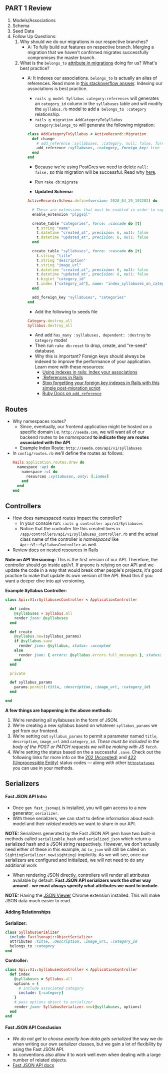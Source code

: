 ## PART 1 Review

1. Models/Associations
2. Schema
3. Seed Data
4. Follow Up Questions:
    1. Why should we do our migrations in our respective branches?
        - A: To fully build out features on respective branch. Merging a migration that we haven't confirmed migrates successfully compromises the master branch.
    2. What is the `belongs_to` [attribute in migrations](https://guides.rubyonrails.org/association_basics.html#the-belongs-to-association) doing for us? What's best practice?
        - A: It indexes our associations. `belongs_to` is actually an alias of references. Read more in [this stackoverflow answer](https://stackoverflow.com/a/9471187). Indexing our associations is best practice.
            - `rails g model Syllabus category:references` will generates an `category_id` column in the `syllabuses` table and will modify the `syllabus.rb` model to add a` belongs_to :category` relationship.
            - `rails g migration AddCategoryToSyllabus category:belongs_to` will generate the following migration:

            ```ruby
            class AddCategoryToSyllabus < ActiveRecord::Migration
              def change
                # add_reference :syllabuses, :category, null: false, foreign_key: true
                add_reference :syllabuses, :category, foreign_key: true
              end
            end
            ```
            - Because we're using PostGres we need to delete `null: false,` so this migration will be successful. Read why [here](https://stackoverflow.com/questions/24298171/pgnotnullviolation-error-null-value-in-column-id-violates-not-null-constra).
            - Run `rake db:migrate`

            - **Updated Schema:**

            ```ruby
            ActiveRecord::Schema.define(version: 2020_04_29_192202) do

              # These are extensions that must be enabled in order to support this database
              enable_extension "plpgsql"

              create_table "categories", force: :cascade do |t|
                t.string "name"
                t.datetime "created_at", precision: 6, null: false
                t.datetime "updated_at", precision: 6, null: false
              end

              create_table "syllabuses", force: :cascade do |t|
                t.string "title"
                t.string "description"
                t.string "image_url"
                t.datetime "created_at", precision: 6, null: false
                t.datetime "updated_at", precision: 6, null: false
                t.bigint "category_id"
                t.index ["category_id"], name: "index_syllabuses_on_category_id"
              end

              add_foreign_key "syllabuses", "categories"
            end
            ```
            - Add the following to seeds file

            ```ruby
            Category.destroy_all
            Syllabus.destroy_all
            ```

            - And add `has_many :syllabuses, dependent: :destroy` to `Category` model
            - Then run `rake db:reset` to drop, create, and "re-seed" database.
            - Why this is important? Foreign keys should always be indexed to improve the performance of your application. Learn more with these resources:
                - [Using indexes in rails: Index your associations](http://archive.is/i7SLO)
                - [:References in Rails](https://medium.com/@brianna.dixon023/references-in-rails-bc5ac3ccbd9d)
                - [Stop forgetting your foreign key indexes in Rails with this simple post-migration script](https://alexpeattie.com/blog/stop-forgetting-foreign-key-indexes-in-rails-post-migration-script)
                - [Ruby Docs on `add_reference`](https://edgeapi.rubyonrails.org/classes/ActiveRecord/ConnectionAdapters/SchemaStatements.html#method-i-add_reference)


## Routes

- Why namespaces routes?
    - Since, eventually, our frontend application might be hosted on a specific domain i.e. `http://seeda.com`, we will want all of our backend routes to be _namespaced_ **to indicate they are routes associated with the API**.
    - Example Index Route: `http://seeda.com/api/v1/syllabuses`
- In `config/routes.rb` we'll define the routes as follows:
    ```ruby
    Rails.application.routes.draw do
      namespace :api do
        namespace :v1 do
          resources :syllabuses, only: [:index]
        end
      end
    end
    ```

## Controllers

- How does namespaced routes impact the controller?
    - In your console run: `rails g controller api/v1/Syllabuses`
    - Notice that the controller file this created lives in `/app/controllers/api/v1/syllabuses_controller.rb` and the actual class name of the controller is _namespaced_ like `Api::V1::SyllabusController` as well.
- Review [docs](http://guides.rubyonrails.org/routing.html#nested-resources) on nested resources in Rails

**Note on API Versioning:** This is the first version of our API. Therefore, the controller should go inside api/v1. If anyone is relying on our API and we update the code in a way that would break other people's projects, it's good practice to make that update its own version of the API. Read this if you want a deeper dive into api versioning.

**Example Syllabus Controller:**

```ruby
class Api::V1::SyllabusesController < ApplicationController

  def index
    @syllabuses = Syllabus.all
    render json: @syllabuses
  end

  def create
    @syllabus.new(syllabus_params)
    if @syllabus.save
      render json: @syllabus, status: :accepted
    else
      render json: { errors: @syllabus.errors.full_messages }, status: :unprocessible_entity
    end
  end

  private

  def syllabus_params
    params.permit(:title, :description, :image_url, :category_id)
  end

end
```

**A few things are happening in the above methods:**

1. We're rendering all syllabuses in the form of JSON.
2. We're creating a new syllabus based on whatever `syllabus_params` we get from our frontend.
3. We're setting out `syllabus_params` to permit a parameter named `title`, `description`, `image_url` and `category_id`. _These must be included in the body of the POST or PATCH requests we will be making with JS `fetch`._
4. We're setting the status based on the a successful `.save`. Check out the following links for more info on the [202 (Accepted)](https://httpstatuses.com/202) and [422 (Unprocessible Entity)](https://httpstatuses.com/422) status codes — along with other [`httpstatuses`](https://httpstatuses.com/) you can use in your methods.

## Serializers

#### Fast JSON API Intro

- Once `gem fast_jsonapi` is installed, you will gain access to a new generator, `serializer`.
- With these serializers, we can start to define information about each model and their _related_ models we want to share in our API.

**NOTE:** Serializers generated by the Fast JSON API gem have two built-in methods called `serializable_hash` and `serialized_json` which return a serialized hash and a JSON string respectively. However, we don't actually need either of these in this example, as `to_json` will still be called on `SightingSerializer.new(sighting)` implicitly. As we will see, once our serializers are configured and initialized, we will not need
to do any additional work

- When rendering JSON directly, controllers will render all attributes available by default. **Fast JSON API serializers work the other way around - we must always specify what attributes we want to include.**

**NOTE:** Having the [JSON Viewer](https://chrome.google.com/webstore/detail/json-viewer/gbmdgpbipfallnflgajpaliibnhdgobh?hl=en-US) Chrome extension installed. This will make JSON data much easier to read.

#### Adding Relationships

**Serializer:**
```ruby
class SyllabusSerializer
  include FastJsonapi::ObjectSerializer
  attributes :title, :description, :image_url, :category_id
  belongs_to :category
end
```

**Controller:**
```ruby
class Api::V1::SyllabusesController < ApplicationController
  def index
    @syllabuses = Syllabus.all
    options = {
      # include associated category
      include: [:category]
    }
    # pass options object to serializer
    render json: SyllabusSerializer.new(@syllabuses, options)
  end
end
```

#### Fast JSON API Conclusion

- _We do not get to choose exactly how data gets serialized_ the way we do when writing our own serializer classes, but we gain a lot of flexibility by using the Fast JSON API.
- Its conventions also allow it to work well even when dealing with a large number of related objects.    
- [Fast JSON API docs](https://github.com/Netflix/fast_jsonapi#table-of-contents)
